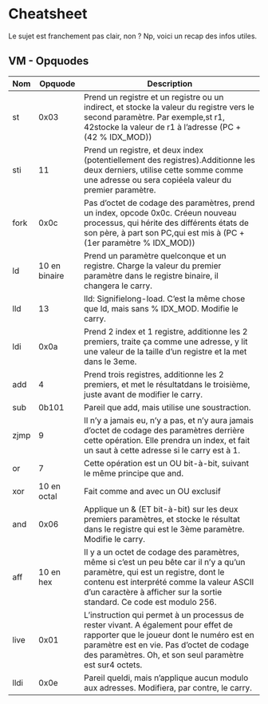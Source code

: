 # Cheatsheet

Le sujet est franchement pas clair, non ? Np, voici un recap des infos utiles.

## VM - Opquodes

| Nom | Opquode | Description |
| --- | ------- | ----------- |
| st | 0x03 | Prend un registre et un registre ou un indirect, et stocke la valeur du registre vers le second paramètre. Par exemple,st r1, 42stocke la valeur de r1 à l’adresse (PC + (42 % IDX_MOD)) |
| sti | 11 | Prend un registre, et deux index (potentiellement des registres).Additionne les deux derniers, utilise cette somme comme une adresse ou sera copiéela valeur du premier paramètre. |
| fork | 0x0c | Pas d’octet de codage des paramètres, prend un index, opcode 0x0c. Créeun nouveau processus, qui hérite des différents états de son père, à part son PC,qui est mis à (PC + (1er paramètre % IDX_MOD)) |
| ld | 10 en binaire | Prend un paramètre quelconque et un registre. Charge la valeur du premier paramètre dans le registre binaire, il changera le carry. |
| lld | 13 | lld: Signifielong-load. C’est la même chose que ld, mais sans % IDX_MOD. Modifie le carry. |
| ldi | 0x0a | Prend 2 index et 1 registre, additionne les 2 premiers, traite ça comme une adresse, y lit une valeur de la taille d’un registre et la met dans le 3eme. |
| add | 4 | Prend trois registres, additionne les 2 premiers, et met le résultatdans le troisième, juste avant de modifier le carry.
| sub | 0b101 | Pareil que add, mais utilise une soustraction. |
| zjmp | 9 | Il n’y a jamais eu, n’y a pas, et n’y aura jamais d’octet de codage des paramètres derrière cette opération. Elle prendra un index, et fait un saut à cette adresse si le carry est à 1. |
| or | 7 | Cette opération est un OU bit-à-bit, suivant le même principe que and. |
| xor | 10 en octal | Fait comme and avec un OU exclusif |
| and | 0x06 | Applique un & (ET bit-à-bit) sur les deux premiers paramètres, et stocke le résultat dans le registre qui est le 3ème paramètre. Modifie le carry. |
| aff | 10 en hex | Il y a un octet de codage des paramètres, même si c’est un peu bête car il n’y a qu’un paramètre, qui est un registre, dont le contenu est interprété comme la valeur ASCII d’un caractère à afficher sur la sortie standard. Ce code est modulo 256. |
| live | 0x01 | L’instruction qui permet à un processus de rester vivant. A également pour effet de rapporter que le joueur dont le numéro est en paramètre est en vie. Pas d’octet de codage des paramètres. Oh, et son seul paramètre est sur4 octets. |
| lldi | 0x0e | Pareil queldi, mais n’applique aucun modulo aux adresses. Modifiera, par contre, le carry. |


